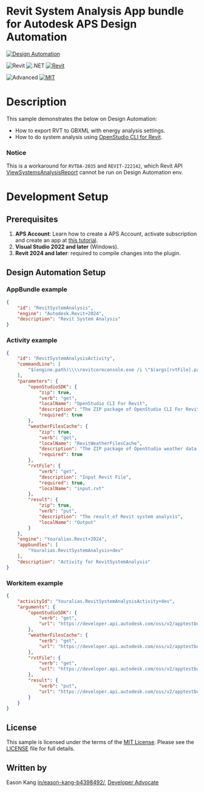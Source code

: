 # Revit System Analysis App bundle for Autodesk APS Design Automation

[![Design Automation](https://img.shields.io/badge/Design%20Automation-v3-green.svg)](http://developer.autodesk.com/)

![Revit](https://img.shields.io/badge/Plugins-Revit-lightgrey.svg)
![.NET](https://img.shields.io/badge/.NET%20Framework-4.8-blue.svg)
[![Revit](https://img.shields.io/badge/Revit-2024-lightgrey.svg)](https://www.autodesk.com/products/revit/overview/)

![Advanced](https://img.shields.io/badge/Level-Advanced-red.svg)
[![MIT](https://img.shields.io/badge/License-MIT-blue.svg)](http://opensource.org/licenses/MIT)

# Description

This sample demonstrates the below on Design Automation:

- How to export RVT to GBXML with energy analysis settings.
- How to do system analysis using [OpenStudio CLI for Revit](https://github.com/NREL/gbxml-to-openstudio).

### Notice

This is a workaround for `RVTDA-2035` and `REVIT-222142`, which Revit API [ViewSystemsAnalysisReport](https://www.revitapidocs.com/2024/a7b5b7de-dfdb-e57f-7fac-1ff1dbf35e4d.htm) cannot be run on Design Automation env.

# Development Setup

## Prerequisites

1. **APS Account**: Learn how to create a APS Account, activate subscription and create an app at [this tutorial](https://aps.autodesk.com/tutorials).
2. **Visual Studio 2022 and later** (Windows).
3. **Revit 2024 and later**: required to compile changes into the plugin.

## Design Automation Setup

### AppBundle example

```json
{
    "id": "RevitSystemAnalysis",
    "engine": "Autodesk.Revit+2024",
    "description": "Revit System Analysis"
}
```

### Activity example

```json
{
    "id": "RevitSystemAnalysisActivity",
    "commandLine": [
        "$(engine.path)\\\\revitcoreconsole.exe /i \"$(args[rvtFile].path)\" /al \"$(appbundles[RevitSystemAnalysis].path)\""
    ],
    "parameters": {
        "openStudioSDK": {
            "zip": true,
            "verb": "get",
            "localName": "OpenStudio CLI For Revit",
            "description": "The ZIP package of OpenStudio CLI For Revit",
            "required": true
        },
        "weatherFilesCache": {
            "zip": true,
            "verb": "get",
            "localName": "RevitWeatherFilesCache",
            "description": "The ZIP package of OpenStudio weather data files",
            "required": true
        },
        "rvtFile": {
            "verb": "get",
            "description": "Input Revit File",
            "required": true,
            "localName": "input.rvt"
        },
        "result": {
            "zip": true,
            "verb": "put",
            "description": "The result of Revit system analysis",
            "localName": "Output"
        }
    },
    "engine": "Youralias.Revit+2024",
    "appbundles": [
        "Youralias.RevitSystemAnalysis+dev"
    ],
    "description": "Activity for RevitSystemAnalysis"
}
```

### Workitem example

```json
{
    "activityId": "Youralias.RevitSystemAnalysisActivity+dev",
    "arguments": {
        "openStudioSDK": {
            "verb": "get",
            "url": "https://developer.api.autodesk.com/oss/v2/apptestbucket/a0c4ba18-fa11-46ee-8d83-7a4dde3805d1?region=US"
        },
        "weatherFilesCache": {
            "verb": "get",
            "url": "https://developer.api.autodesk.com/oss/v2/apptestbucket/97d9904c-bf90-4188-b5c2-3e7d1320e085?region=US"
        },
        "rvtFile": {
            "verb": "get",
            "url": "https://developer.api.autodesk.com/oss/v2/apptestbucket/e1d5044c-8a38-43ef-9909-6df89f93399b?region=US"
        },
        "result": {
            "verb": "put",
            "url": "https://developer.api.autodesk.com/oss/v2/apptestbucket/44c60687-a17e-472a-92fc-fc5345e3fe49?region=US"
        }
    }
}
```

## License

This sample is licensed under the terms of the [MIT License](http://opensource.org/licenses/MIT). Please see the [LICENSE](LICENSE) file for full details.

## Written by

Eason Kang [in/eason-kang-b4398492/](https://www.linkedin.com/in/eason-kang-b4398492), [Developer Advocate](http://aps.autodesk.com)